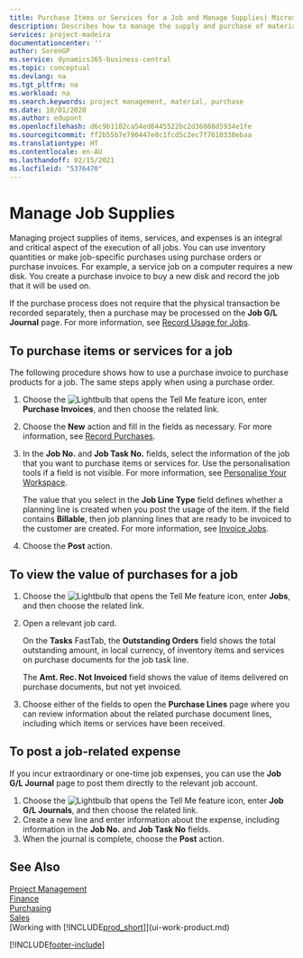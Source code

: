 ```yaml
---
title: Purchase Items or Services for a Job and Manage Supplies| Microsoft Docs
description: Describes how to manage the supply and purchase of material and services to jobs.
services: project-madeira
documentationcenter: ''
author: SorenGP
ms.service: dynamics365-business-central
ms.topic: conceptual
ms.devlang: na
ms.tgt_pltfrm: na
ms.workload: na
ms.search.keywords: project management, material, purchase
ms.date: 10/01/2020
ms.author: edupont
ms.openlocfilehash: d6c9b1102ca54ed6445522bc2d36088d5934e1fe
ms.sourcegitcommit: ff2b55b7e790447e0c1fcd5c2ec7f7610338ebaa
ms.translationtype: HT
ms.contentlocale: en-AU
ms.lasthandoff: 02/15/2021
ms.locfileid: "5376470"
---
```

# <a name="manage-job-supplies"></a>Manage Job Supplies
Managing project supplies of items, services, and expenses is an integral and critical aspect of the execution of all jobs. You can use inventory quantities or make job-specific purchases using purchase orders or purchase invoices. For example, a service job on a computer requires a new disk. You create a purchase invoice to buy a new disk and record the job that it will be used on.

If the purchase process does not require that the physical transaction be recorded separately, then a purchase may be processed on the **Job G/L Journal** page. For more information, see [Record Usage for Jobs](projects-how-record-job-usage.md).

## <a name="to-purchase-items-or-services-for-a-job"></a>To purchase items or services for a job
The following procedure shows how to use a purchase invoice to purchase products for a job. The same steps apply when using a purchase order.  

1. Choose the ![Lightbulb that opens the Tell Me feature](media/ui-search/search_small.png "Tell me what you want to do") icon, enter **Purchase Invoices**, and then choose the related link.  
2. Choose the **New** action and fill in the fields as necessary. For more information, see [Record Purchases](purchasing-how-record-purchases.md).
3. In the **Job No.** and **Job Task No.** fields, select the information of the job that you want to purchase items or services for. Use the personalisation tools if a field is not visible. For more information, see [Personalise Your Workspace](ui-personalization-user.md).

    The value that you select in the **Job Line Type** field defines whether a planning line is created when you post the usage of the item. If the field contains **Billable**, then job planning lines that are ready to be invoiced to the customer are created. For more information, see [Invoice Jobs](projects-how-invoice-jobs.md).
4. Choose the **Post** action.

## <a name="to-view-the-value-of-purchases-for-a-job"></a>To view the value of purchases for a job
1. Choose the ![Lightbulb that opens the Tell Me feature](media/ui-search/search_small.png "Tell me what you want to do") icon, enter **Jobs**, and then choose the related link.
2. Open a relevant job card.

    On the **Tasks** FastTab, the **Outstanding Orders** field shows the total outstanding amount, in local currency, of inventory items and services on purchase documents for the job task line.  

    The **Amt. Rec. Not Invoiced** field shows the value of items delivered on purchase documents, but not yet invoiced.  
3. Choose either of the fields to open the **Purchase Lines** page where you can review information about the related purchase document lines, including which items or services have been received.

## <a name="to-post-a-job-related-expense"></a>To post a job-related expense
If you incur extraordinary or one-time job expenses, you can use the **Job G/L Journal** page to post them directly to the relevant job account.

1. Choose the ![Lightbulb that opens the Tell Me feature](media/ui-search/search_small.png "Tell me what you want to do") icon, enter **Job G/L Journals**, and then choose the related link.  
2. Create a new line and enter information about the expense, including information in the **Job No.** and **Job Task No** fields.  
3. When the journal is complete, choose the **Post** action.

## <a name="see-also"></a>See Also
[Project Management](projects-manage-projects.md)  
[Finance](finance.md)  
[Purchasing](purchasing-manage-purchasing.md)         
[Sales](sales-manage-sales.md)      
[Working with [!INCLUDE[prod_short](includes/prod_short.md)]](ui-work-product.md)  


[!INCLUDE[footer-include](includes/footer-banner.md)]